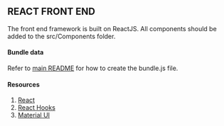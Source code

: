 ## REACT FRONT END
The front end framework is built on ReactJS. All components should be added to the src/Components folder. 

#### Bundle data
 Refer to [main README](../README.md) for how to create the bundle.js file.

#### Resources
  1. [React](https://reactjs.org/)
  2. [React Hooks](https://reactjs.org/docs/hooks-intro.html)
  3. [Material UI](https://material-ui.com/)
